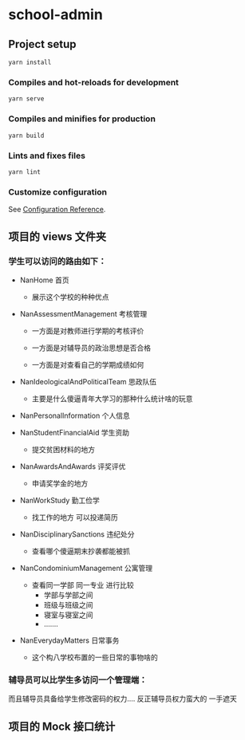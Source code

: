 # school-admin

## Project setup
```
yarn install
```

### Compiles and hot-reloads for development
```
yarn serve
```

### Compiles and minifies for production
```
yarn build
```

### Lints and fixes files
```
yarn lint
```

### Customize configuration
See [Configuration Reference](https://cli.vuejs.org/config/).


## 项目的 views 文件夹

### 学生可以访问的路由如下：

- NanHome 首页

    - 展示这个学校的种种优点

- NanAssessmentManagement 考核管理

    - 一方面是对教师进行学期的考核评价

    - 一方面是对辅导员的政治思想是否合格

    - 一方面是对查看自己的学期成绩如何


- NanIdeologicalAndPoliticalTeam 思政队伍

    - 主要是什么傻逼青年大学习的那种什么统计啥的玩意

- NanPersonalInformation 个人信息

- NanStudentFinancialAid 学生资助

    - 提交贫困材料的地方

- NanAwardsAndAwards 评奖评优

    - 申请奖学金的地方

- NanWorkStudy 勤工俭学

    - 找工作的地方 可以投递简历

- NanDisciplinarySanctions 违纪处分

    - 查看哪个傻逼期末抄袭都能被抓

- NanCondominiumManagement 公寓管理

    - 查看同一学部 同一专业 进行比较
        - 学部与学部之间
        - 班级与班级之间
        - 寝室与寝室之间
        - .......

- NanEverydayMatters 日常事务

    - 这个构八学校布置的一些日常的事物啥的


### 辅导员可以比学生多访问一个管理端：

而且辅导员具备给学生修改密码的权力.... 反正辅导员权力蛮大的 一手遮天

## 项目的 Mock 接口统计